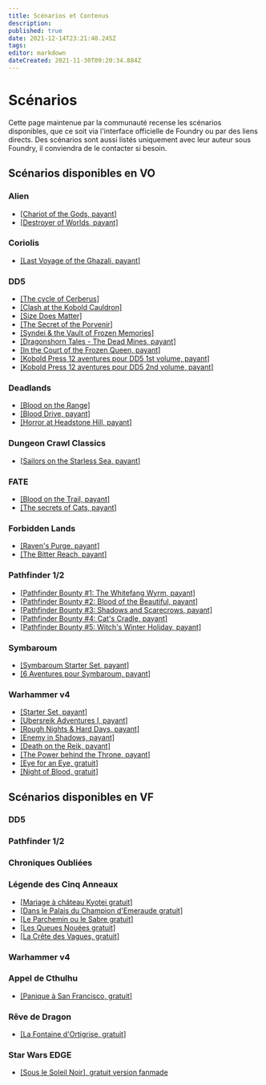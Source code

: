 ```yaml
---
title: Scénarios et Contenus
description: 
published: true
date: 2021-12-14T23:21:40.245Z
tags: 
editor: markdown
dateCreated: 2021-11-30T09:20:34.884Z
---
```


# Scénarios

Cette page maintenue par la communauté recense les scénarios disponibles, que ce soit via l'interface officielle de Foundry ou par des liens directs. Des scénarios sont aussi listés uniquement avec leur auteur sous Foundry, il conviendra de le contacter si besoin.


## Scénarios disponibles en VO

### Alien
- [[Chariot of the Gods, payant]](https://foundryvtt.com/packages/alienrpg-starterset)
- [[Destroyer of Worlds, payant]](https://foundryvtt.com/packages/alienrpg-destroyerofworlds)

### Coriolis
- [[Last Voyage of the Ghazali, payant]](https://foundryvtt.com/packages/coriolis-ghazali)

### DD5
- [[The cycle of Cerberus]](https://foundryvtt.com/packages/cycle-of-cerberus/)
- [[Clash at the Kobold Cauldron]](https://foundryvtt.com/packages/kobold-cauldron)
- [[Size Does Matter]](https://foundryvtt.com/packages/size-does-matter)
- [[The Secret of the Porvenir]](https://foundryvtt.com/packages/porvenir)
- [[Syndei & the Vault of Frozen Memories]](https://foundryvtt.com/packages/syndei)
- [[Dragonshorn Tales - The Dead Mines, payant]](https://foundryvtt.com/packages/drgh-short-story-2)
- [[In the Court of the Frozen Queen, payant]](https://foundryvtt.com/packages/drgh-frozen-queen)
- [[Kobold Press 12 aventures pour DD5 1st volume, payant]](https://koboldpress.com/kpstore/product/prepared-for-5th-edition-foundry-license-key/)
- [[Kobold Press 12 aventures pour DD5 2nd volume, payant]](https://koboldpress.com/kpstore/product/prepared-2-for-5th-edition-foundry-license-key/)

### Deadlands
- [[Blood on the Range]](https://foundryvtt.com/packages/dlww-blood-on-the-range)
- [[Blood Drive, payant]](https://foundryvtt.com/packages/deadlands-blooddrive)
- [[Horror at Headstone Hill, payant]](https://foundryvtt.com/packages/deadlands-hahh)

### Dungeon Crawl Classics
- [[Sailors on the Starless Sea, payant]](https://foundryvtt.com/packages/dcc-sailors-on-the-starless-sea)

### FATE
- [[Blood on the Trail, payant]](https://foundryvtt.com/packages/fate-blood-on-the-trail)
- [[The secrets of Cats, payant]](https://foundryvtt.com/packages/the-secrets-of-cats/)

### Forbidden Lands
- [[Raven's Purge, payant]](https://foundryvtt.com/packages/fbl-ravens-purge)
- [[The Bitter Reach, payant]](https://foundryvtt.com/packages/fbl-bitter-reach)


### Pathfinder 1/2
- [[Pathfinder Bounty #1: The Whitefang Wyrm, payant]](https://foundryvtt.com/packages/pzopfb0001e-the-whitefang-wyrm)
- [[Pathfinder Bounty #2: Blood of the Beautiful, payant]](https://foundryvtt.com/packages/pzopfb0002e-blood-of-the-beautiful)
- [[Pathfinder Bounty #3: Shadows and Scarecrows, payant]](https://foundryvtt.com/packages/pzopfb0003e-shadows-and-scarecrows)
- [[Pathfinder Bounty #4: Cat's Cradle, payant]](https://foundryvtt.com/packages/pzopfb0004e-cats-cradle)
- [[Pathfinder Bounty #5: Witch's Winter Holiday, payant]](https://foundryvtt.com/packages/pzopfb0005e-witchs-winter-holiday)

### Symbaroum
- [[Symbaroum Starter Set, payant]](https://foundryvtt.com/packages/symbaroum-starterset/)
- [[6 Aventures pour Symbaroum, payant]](https://foundryvtt.com/packages/symbaroum-adventure-collection/)

### Warhammer v4
 - [[Starter Set, payant]](https://www.cubicle7games.com/product/warhammer-fantasy-starter-set-foundry-module)
 - [[Ubersreik Adventures I, payant]](https://www.cubicle7games.com/product/warhammer-fantasy-ubersreik-adventures-foundry-module/)
 - [[Rough Nights & Hard Days, payant]](https://www.cubicle7games.com/product/rough-nights-hard-days-foundry-module/)
 - [[Enemy in Shadows, payant]](https://www.cubicle7games.com/product/enemy-in-shadows-foundry-module/)
 - [[Death on the Reik, payant]](https://www.cubicle7games.com/product/warhammer-fantasy-death-on-the-reik-foundry-module/)
 - [[The Power behind the Throne, payant]](https://www.cubicle7games.com/product/warhammer-fantasy-power-behind-the-throne-foundry-module/)
 - [[Eye for an Eye, gratuit]](https://github.com/CStuartEKerrigan/WFRP-e4e-4e-FVTT)
 - [[Night of Blood, gratuit]](https://github.com/CStuartEKerrigan/WFRP-Night-of-Blood-4e-FVTT)
 
## Scénarios disponibles en VF

### DD5

### Pathfinder 1/2

### Chroniques Oubliées

### Légende des Cinq Anneaux
- [[Mariage à château Kyotei gratuit]](https://foundryvtt.com/packages/l5r_mariage)
- [[Dans le Palais du Champion d'Emeraude gratuit]](https://foundryvtt.com/packages/l5r5e-world-palace)
- [[Le Parchemin ou le Sabre gratuit]](https://foundryvtt.com/packages/l5r5e-world-scroll)
- [[Les Queues Nouées gratuit]](https://foundryvtt.com/packages/l5r5e-world-tails)
- [[La Crête des Vagues, gratuit]](https://foundryvtt.com/packages/l5r5e-world-waves)

### Warhammer v4

### Appel de Cthulhu
- [[Panique à San Francisco, gratuit]](https://www.tentacules.net/index.php?id=5146)

### Rêve de Dragon
- [[La Fontaine d'Ortigrise, gratuit]](https://foundryvtt.com/packages/world-rdd-fontaine-ortigrise)

### Star Wars EDGE
- [[Sous le Soleil Noir], gratuit version fanmade](https://drive.google.com/file/d/1ZwVtz1267FN9Af1vHmwqDNEamhUhEFTL/view?usp=sharing)